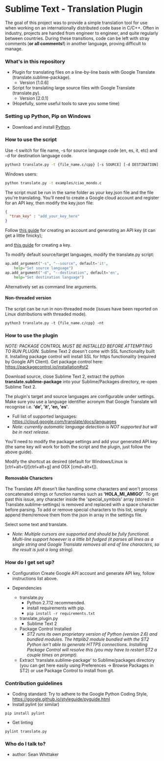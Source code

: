 # Sublime Text - Translation Plugin

The goal of this project was to provide a simple translation tool for use when working on an internationally distributed code base in C/C++.
Often in industry, projects are handed from engineer to engineer, and quite regularly between countries. During these transitions, code can be left with stray comments (__or all comments!__) in another language, proving difficult to manage.

### What's in this repository ###

* Plugin for translating files on a line-by-line basis with Google Translate (translate.sublime-package).
	* Version [1.0.6]
* Script for translating large source files with Google Translate (translate.py).
	* Version [2.0.1]
* (Hopefully, some useful tools to save you some time)

### Setting up Python, Pip on Windows ###

* Download and install [Python](https://www.python.org/downloads/).  

### How to use the script ###

Use -t switch for file name, -s for source language code (en, es, it, etc) and -d for destination language code.  
```bash
python3 translate.py -t {file_name.c/cpp} [-s SOURCE] [-d DESTINATION]
```

Windows users:

```bash
python translate.py -t examples/ciao_mondo.c
```

The script must be run in the same folder as your key.json file and the file you're translating. You'll need to create a Google cloud account and register for an API key, then modify the key.json file:

```json
{
  "tran_key" : "add_your_key_here"
}
```

Follow [this guide](https://cloud.google.com/translate/docs/getting-started) for creating an account and generating an API key (it can get a little finicky);

and [this guide](https://cloud.google.com/docs/authentication/api-keys?authuser=1&hl=en&authuser=1&visit_id=1-636683862439856814-1794048889&rd=1) for creating a key.


To modify default source/target languages, modify the translate.py script:
```python
ap.add_argument("-s", "--source", default='it',
    help="Set source language")
ap.add_argument("-d", "--destination", default='en',
    help="Set destination language")
```
Alternatively set as command line arguments.

#### Non-threaded version ####

The script can be run in non-threaded mode (issues have been reported on Linux distributions with threaded mode).
```
python3 translate.py -t {file_name.c/cpp} -nt
```

### How to use the plugin ###

*NOTE: PACKAGE CONTROL MUST BE INSTALLED BEFORE ATTEMPTING TO RUN PLUGIN.* Sublime Text 2 doesn't come with SSL functionality built it. Installing package control will install SSL for https functionality (required by Google API Client). Get package control here: https://packagecontrol.io/installation#st2

Download source, close Sublime Text 2, extract the python **translate.sublime-package** into your Sublime/Packages directory, re-open Sublime Text 2.

The plugin's target and source languages are configurable under settings. Make sure you use a language identifier acronym that Google Translate will recognise i.e. **'de', 'it', 'en, 'es'**.

- Full list of supported languages: https://cloud.google.com/translate/docs/languages
- *Note: currently automatic language detection is NOT supported but will be in next release.*

You'll need to modify the package settings and add your generated API key (the same key will work for both the script and the plugin, just follow the above guide).

Modify the shortcut as desired (default for Windows/Linux is [ctrl+alt+t]/[ctrl+alt+g] and OSX [cmd+alt+t]).

#### Removable Characters ####

The Translate API doesn't like handling some characters and won't process concatenated strings or function names such as **'HOLA_MI_AMIGO'**. To get past this issue, any character inside the 'special_symbols' array (stored in Translate.sublime-settings) is removed and replaced with a space character before parsing. To add or remove special characters to this list, simply append them/remove them from the json in array in the settings file.

Select some text and translate.
- *Note: Multiple cursors are supported and should be fully functional. Multi-line support however is a little bit fudged (it parses all lines as a single string and Google Translate removes all end of line characters, so the result is just a long string).*

### How do I get set up? ###

* Configuration
Create Google API account and generate API key, follow instructions list above.

* Dependencies
	- translate.py
		- Python 2.7.12 recommended.
		- install requirements with pip.
		- ```pip install -r requirements.txt```
	- translate_plugin.py
		- Sublime Text 2
	-	 Package Control Installed
			- *ST2 runs its own proprietary version of Python (version 2.6) and bundled modules. The httplib2 module bundled with
		the ST2 Python isn't able to generate HTTPS connections. Installing Package Control will resolve this (you may have to restart ST2 a couple times on prompt).*
	- Extract 'translate.sublime-package' to Sublime/packages directory (you can get here easily using Preferences -> Browse Packages in ST2) or use Package Control to install from git.

### Contribution guidelines ###

- Coding standard: Try to adhere to the Google Python Coding Style, https://google.github.io/styleguide/pyguide.html
- Install pylint (or similar)
```
pip install pylint
```
- Get linting
```
pylint translate.py
```


### Who do I talk to? ###

* author: Sean Whittaker
